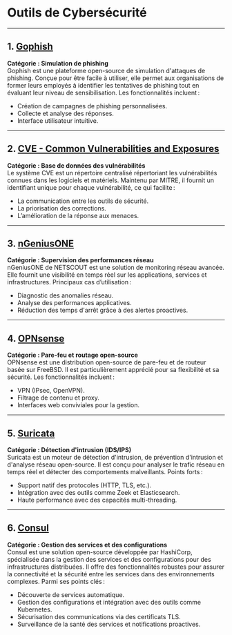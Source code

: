 # Outils de Cybersécurité

---

## 1. [Gophish](https://getgophish.com/)
**Catégorie : Simulation de phishing**  
Gophish est une plateforme open-source de simulation d'attaques de phishing. Conçue pour être facile à utiliser, elle permet aux organisations de former leurs employés à identifier les tentatives de phishing tout en évaluant leur niveau de sensibilisation. Les fonctionnalités incluent :
- Création de campagnes de phishing personnalisées.
- Collecte et analyse des réponses.
- Interface utilisateur intuitive.

---

## 2. [CVE - Common Vulnerabilities and Exposures](https://cve.mitre.org/)  
**Catégorie : Base de données des vulnérabilités**  
Le système CVE est un répertoire centralisé répertoriant les vulnérabilités connues dans les logiciels et matériels. Maintenu par MITRE, il fournit un identifiant unique pour chaque vulnérabilité, ce qui facilite :
- La communication entre les outils de sécurité.
- La priorisation des corrections.
- L’amélioration de la réponse aux menaces.

---

## 3. [nGeniusONE](https://www.netscout.com/product/ngeniusone-solution)  
**Catégorie : Supervision des performances réseau**  
nGeniusONE de NETSCOUT est une solution de monitoring réseau avancée. Elle fournit une visibilité en temps réel sur les applications, services et infrastructures. Principaux cas d’utilisation :
- Diagnostic des anomalies réseau.
- Analyse des performances applicatives.
- Réduction des temps d'arrêt grâce à des alertes proactives.

---

## 4. [OPNsense](https://opnsense.org/)  
**Catégorie : Pare-feu et routage open-source**  
OPNsense est une distribution open-source de pare-feu et de routeur basée sur FreeBSD. Il est particulièrement apprécié pour sa flexibilité et sa sécurité. Les fonctionnalités incluent :
- VPN (IPsec, OpenVPN).
- Filtrage de contenu et proxy.
- Interfaces web conviviales pour la gestion.

---

## 5. [Suricata](https://suricata.io/)  
**Catégorie : Détection d'intrusion (IDS/IPS)**  
Suricata est un moteur de détection d'intrusion, de prévention d'intrusion et d'analyse réseau open-source. Il est conçu pour analyser le trafic réseau en temps réel et détecter des comportements malveillants. Points forts :
- Support natif des protocoles (HTTP, TLS, etc.).
- Intégration avec des outils comme Zeek et Elasticsearch.
- Haute performance avec des capacités multi-threading.

---

## 6. [Consul](https://www.consul.io/)  
**Catégorie : Gestion des services et des configurations**  
Consul est une solution open-source développée par HashiCorp, spécialisée dans la gestion des services et des configurations pour des infrastructures distribuées. Il offre des fonctionnalités robustes pour assurer la connectivité et la sécurité entre les services dans des environnements complexes. Parmi ses points clés :  
- Découverte de services automatique.  
- Gestion des configurations et intégration avec des outils comme Kubernetes.  
- Sécurisation des communications via des certificats TLS.  
- Surveillance de la santé des services et notifications proactives.  
